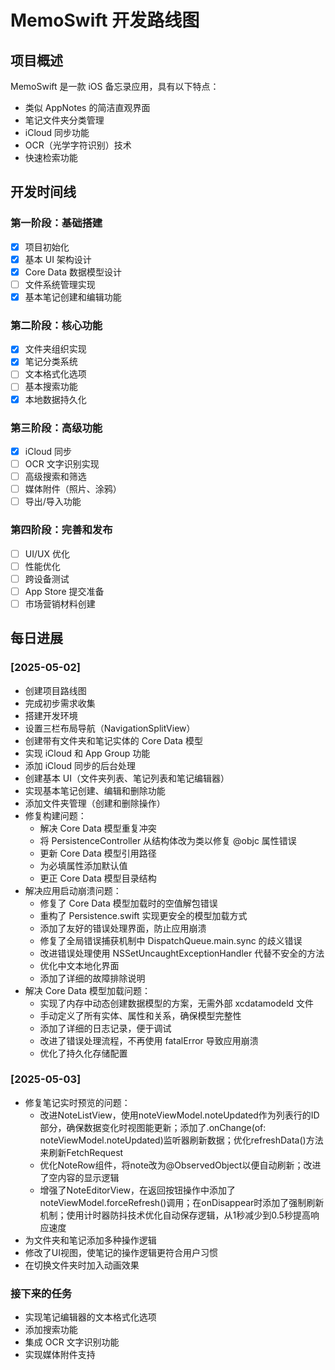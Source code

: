 # MemoSwift 开发路线图

## 项目概述
MemoSwift 是一款 iOS 备忘录应用，具有以下特点：
- 类似 AppNotes 的简洁直观界面
- 笔记文件夹分类管理
- iCloud 同步功能
- OCR（光学字符识别）技术
- 快速检索功能

## 开发时间线

### 第一阶段：基础搭建
- [x] 项目初始化
- [x] 基本 UI 架构设计
- [x] Core Data 数据模型设计
- [ ] 文件系统管理实现
- [x] 基本笔记创建和编辑功能

### 第二阶段：核心功能
- [x] 文件夹组织实现
- [x] 笔记分类系统
- [ ] 文本格式化选项
- [ ] 基本搜索功能
- [x] 本地数据持久化

### 第三阶段：高级功能
- [x] iCloud 同步
- [ ] OCR 文字识别实现
- [ ] 高级搜索和筛选
- [ ] 媒体附件（照片、涂鸦）
- [ ] 导出/导入功能

### 第四阶段：完善和发布
- [ ] UI/UX 优化
- [ ] 性能优化
- [ ] 跨设备测试
- [ ] App Store 提交准备
- [ ] 市场营销材料创建

## 每日进展

### [2025-05-02]
- 创建项目路线图
- 完成初步需求收集
- 搭建开发环境
- 设置三栏布局导航（NavigationSplitView）
- 创建带有文件夹和笔记实体的 Core Data 模型
- 实现 iCloud 和 App Group 功能
- 添加 iCloud 同步的后台处理
- 创建基本 UI（文件夹列表、笔记列表和笔记编辑器）
- 实现基本笔记创建、编辑和删除功能
- 添加文件夹管理（创建和删除操作）
- 修复构建问题：
  - 解决 Core Data 模型重复冲突
  - 将 PersistenceController 从结构体改为类以修复 @objc 属性错误
  - 更新 Core Data 模型引用路径
  - 为必填属性添加默认值
  - 更正 Core Data 模型目录结构
- 解决应用启动崩溃问题：
  - 修复了 Core Data 模型加载时的空值解包错误
  - 重构了 Persistence.swift 实现更安全的模型加载方式
  - 添加了友好的错误处理界面，防止应用崩溃
  - 修复了全局错误捕获机制中 DispatchQueue.main.sync 的歧义错误
  - 改进错误处理使用 NSSetUncaughtExceptionHandler 代替不安全的方法
  - 优化中文本地化界面
  - 添加了详细的故障排除说明
- 解决 Core Data 模型加载问题：
  - 实现了内存中动态创建数据模型的方案，无需外部 xcdatamodeld 文件
  - 手动定义了所有实体、属性和关系，确保模型完整性
  - 添加了详细的日志记录，便于调试
  - 改进了错误处理流程，不再使用 fatalError 导致应用崩溃
  - 优化了持久化存储配置

### [2025-05-03]

- 修复笔记实时预览的问题：
  - 改进NoteListView，使用noteViewModel.noteUpdated作为列表行的ID部分，确保数据变化时视图能更新；添加了.onChange(of: noteViewModel.noteUpdated)监听器刷新数据；优化refreshData()方法来刷新FetchRequest
  - 优化NoteRow组件，将note改为@ObservedObject以便自动刷新；改进了空内容的显示逻辑
  - 增强了NoteEditorView，在返回按钮操作中添加了noteViewModel.forceRefresh()调用；在onDisappear时添加了强制刷新机制；使用计时器防抖技术优化自动保存逻辑，从1秒减少到0.5秒提高响应速度
- 为文件夹和笔记添加多种操作逻辑
- 修改了UI视图，使笔记的操作逻辑更符合用户习惯
- 在切换文件夹时加入动画效果

### 接下来的任务
- 实现笔记编辑器的文本格式化选项
- 添加搜索功能
- 集成 OCR 文字识别功能
- 实现媒体附件支持 